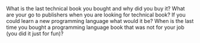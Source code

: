 What is the last technical book you bought and why did you buy it?
What are your go to publishers when you are looking for technical book?
If you could learn a new programming language what would it be?
When is the last time you bought a programming language book that was not for your job
(you did it just for fun)?
